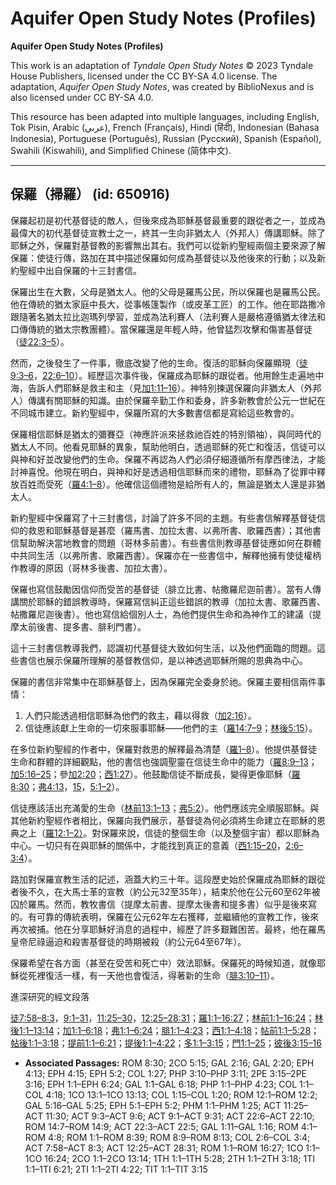 # Aquifer Open Study Notes (Profiles)

**Aquifer Open Study Notes (Profiles)**

This work is an adaptation of *Tyndale Open Study Notes* © 2023 Tyndale House Publishers, licensed under the CC BY\-SA 4\.0 license. The adaptation, *Aquifer Open Study Notes*, was created by BiblioNexus and is also licensed under CC BY\-SA 4\.0\.

This resource has been adapted into multiple languages, including English, Tok Pisin, Arabic (عربي), French (Français), Hindi (हिंदी), Indonesian (Bahasa Indonesia), Portuguese (Português), Russian (Русский), Spanish (Español), Swahili (Kiswahili), and Simplified Chinese (简体中文).



--------------------------------

## 保羅（掃羅） (id: 650916)

保羅起初是初代基督徒的敵人，但後來成為耶穌基督最重要的跟從者之一，並成為最偉大的初代基督徒宣教士之一，終其一生向非猶太人（外邦人）傳講耶穌。除了耶穌之外，保羅對基督教的影響無出其右。我們可以從新約聖經兩個主要來源了解保羅：使徒行傳，路加在其中描述保羅如何成為基督徒以及他後來的行動；以及新約聖經中出自保羅的十三封書信。

保羅出生在大數，父母是猶太人。他的父母是羅馬公民，所以保羅也是羅馬公民。他在傳統的猶太家庭中長大，從事帳篷製作（或皮革工匠）的工作。他在耶路撒冷跟隨著名猶太拉比迦瑪列學習，並成為法利賽人（法利賽人是嚴格遵循猶太律法和口傳傳統的猶太宗教團體）。當保羅還是年輕人時，他曾猛烈攻擊和傷害基督徒（[徒22:3–5](https://ref.ly/Acts22:3-Acts22:5)）。

然而，之後發生了一件事，徹底改變了他的生命。復活的耶穌向保羅顯現（[徒9:3–6](https://ref.ly/Acts9:3-Acts9:6)，[22:6–10](https://ref.ly/Acts22:6-Acts22:10)）。經歷這次事件後，保羅成為耶穌的跟從者。他用餘生走遍地中海，告訴人們耶穌是救主和主（見[加1:11–16](https://ref.ly/Gal1:11-Gal1:16)）。神特別揀選保羅向非猶太人（外邦人）傳講有關耶穌的知識。由於保羅辛勤工作和委身，許多新教會於公元一世紀在不同城市建立。新約聖經中，保羅所寫的大多數書信都是寫給這些教會的。

保羅相信耶穌是猶太的彌賽亞（神應許派來拯救祂百姓的特別領袖），與同時代的猶太人不同。他看見耶穌的異象，幫助他明白，透過耶穌的死亡和復活，信徒可以與神和好並改變他們的生命。保羅不再認為人們必須仔細遵循所有摩西律法，才能討神喜悅。他現在明白，與神和好是透過相信耶穌而來的禮物，耶穌為了從罪中釋放百姓而受死（[羅4:1–8](https://ref.ly/Rom4:1-Rom4:8)）。他確信這個禮物是給所有人的，無論是猶太人還是非猶太人。

新約聖經中保羅寫了十三封書信，討論了許多不同的主題。有些書信解釋基督徒信仰的救恩和耶穌基督是甚麼（羅馬書、加拉太書、以弗所書、歌羅西書）；其他書信幫助解決當地教會的問題（哥林多前書）。有些書信則教導基督徒應如何在群體中共同生活（以弗所書、歌羅西書）。保羅亦在一些書信中，解釋他擁有使徒權柄作教導的原因（哥林多後書、加拉太書）。

保羅也寫信鼓勵因信仰而受苦的基督徒（腓立比書、帖撒羅尼迦前書）。當有人傳講關於耶穌的錯誤教導時，保羅寫信糾正這些錯誤的教導（加拉太書、歌羅西書、帖撒羅尼迦後書）。他也寫信給個別人士，為他們提供生命和為神作工的建議（提摩太前後書、提多書、腓利門書）。

這十三封書信教導我們，認識初代基督徒大致如何生活，以及他們面臨的問題。這些書信也展示保羅所理解的基督教信仰，是以神透過耶穌所賜的恩典為中心。

保羅的書信非常集中在耶穌基督上，因為保羅完全委身於祂。保羅主要相信兩件事情：

1. 人們只能透過相信耶穌為他們的救主，藉以得救（[加2:16](https://ref.ly/Gal2:16)）。
2. 信徒應該獻上生命的一切來服事耶穌——他們的主（[羅14:7–9](https://ref.ly/Rom14:7-Rom14:9)；[林後5:15](https://ref.ly/2Cor5:15)）。

在多位新約聖經的作者中，保羅對救恩的解釋最為清楚（[羅1–8](https://ref.ly/Rom1:1-Rom8:39)）。他提供基督徒生命和群體的詳細觀點，他的書信也強調聖靈在信徒生命中的能力（[羅8:9–13](https://ref.ly/Rom8:9-Rom8:13)；[加5:16–25](https://ref.ly/Gal5:16-Gal5:25)；參[加2:20](https://ref.ly/Gal2:20)；[西1:27](https://ref.ly/Col1:27)）。他鼓勵信徒不斷成長，變得更像耶穌（[羅8:30](https://ref.ly/Rom8:30)；[弗4:13](https://ref.ly/Eph4:13)，[15](https://ref.ly/Eph4:15)，[5:1–2](https://ref.ly/Eph5:1-Eph5:2)）。

信徒應該活出充滿愛的生命（[林前13:1–13](https://ref.ly/1Cor13:1-1Cor13:13)；[弗5:2](https://ref.ly/Eph5:2)）。他們應該完全順服耶穌。與其他新約聖經作者相比，保羅向我們展示，基督徒為何必須將生命建立在耶穌的恩典之上（[羅12:1–2）](https://ref.ly/Rom12:1-Rom12:2)。對保羅來說，信徒的整個生命（以及整個宇宙）都以耶穌為中心。一切只有在與耶穌的關係中，才能找到真正的意義（[西1:15–20](https://ref.ly/Col1:15-Col1:20)，[2:6–3:4](https://ref.ly/Col2:6-Col3:4)）。

路加對保羅宣教生活的記述，涵蓋大約三十年。這段歷史始於保羅成為耶穌的跟從者後不久，在大馬士革的宣教（約公元32至35年），結束於他在公元60至62年被囚於羅馬。然而，教牧書信（提摩太前書、提摩太後書和提多書）似乎是後來寫的。有可靠的傳統表明，保羅在公元62年左右獲釋，並繼續他的宣教工作，後來再次被捕。他在分享耶穌好消息的過程中，經歷了許多艱難困苦。最終，他在羅馬皇帝尼祿逼迫和殺害基督徒的時期被殺（約公元64至67年）。

保羅希望在各方面（甚至在受苦和死亡中）效法耶穌。保羅死的時候知道，就像耶穌從死裡復活一樣，有一天他也會復活，得著新的生命（[腓3:10–11](https://ref.ly/Phil3:10-Phil3:11)）。

進深研究的經文段落

[徒7:58–8:3](https://ref.ly/Acts7:58-Acts8:3)，[9:1–31](https://ref.ly/Acts9:1-Acts9:31)，[11:25–30](https://ref.ly/Acts11:25-Acts11:30)，[12:25–28:31](https://ref.ly/Acts12:25-Acts28:31)；[羅1:1–16:27](https://ref.ly/Rom1:1-Rom16:27)；[林前1:1–16:24](https://ref.ly/1Cor1:1-1Cor16:24)；[林後1:1–13:14](https://ref.ly/2Cor1:1-2Cor13:14)；[加1:1–6:18](https://ref.ly/Gal1:1-Gal6:18)；[弗1:1–6:24](https://ref.ly/Eph1:1-Eph6:24)；[腓1:1–4:23](https://ref.ly/Phil1:1-Phil4:23)；[西1:1–4:18](https://ref.ly/Col1:1-Col4:18)；[帖前1:1–5:28](https://ref.ly/1Thess1:1-1Thess5:28)；[帖後1:1–3:18](https://ref.ly/2Thess1:1-2Thess3:18)；[提前1:1–6:21](https://ref.ly/1Tim1:1-1Tim6:21)；[提後1:1–4:22](https://ref.ly/2Tim1:1-2Tim4:22)；[多1:1–3:15](https://ref.ly/Titus1:1-Titus3:15)；[門1:1–25](https://ref.ly/Phlm1:1-Phlm1:25)；[彼後3:15–16](https://ref.ly/2Pet3:15-2Pet3:16)

* **Associated Passages:** ROM 8:30; 2CO 5:15; GAL 2:16; GAL 2:20; EPH 4:13; EPH 4:15; EPH 5:2; COL 1:27; PHP 3:10–PHP 3:11; 2PE 3:15–2PE 3:16; EPH 1:1–EPH 6:24; GAL 1:1–GAL 6:18; PHP 1:1–PHP 4:23; COL 1:1–COL 4:18; 1CO 13:1–1CO 13:13; COL 1:15–COL 1:20; ROM 12:1–ROM 12:2; GAL 5:16–GAL 5:25; EPH 5:1–EPH 5:2; PHM 1:1–PHM 1:25; ACT 11:25–ACT 11:30; ACT 9:3–ACT 9:6; ACT 9:1–ACT 9:31; ACT 22:6–ACT 22:10; ROM 14:7–ROM 14:9; ACT 22:3–ACT 22:5; GAL 1:11–GAL 1:16; ROM 4:1–ROM 4:8; ROM 1:1–ROM 8:39; ROM 8:9–ROM 8:13; COL 2:6–COL 3:4; ACT 7:58–ACT 8:3; ACT 12:25–ACT 28:31; ROM 1:1–ROM 16:27; 1CO 1:1–1CO 16:24; 2CO 1:1–2CO 13:14; 1TH 1:1–1TH 5:28; 2TH 1:1–2TH 3:18; 1TI 1:1–1TI 6:21; 2TI 1:1–2TI 4:22; TIT 1:1–TIT 3:15


